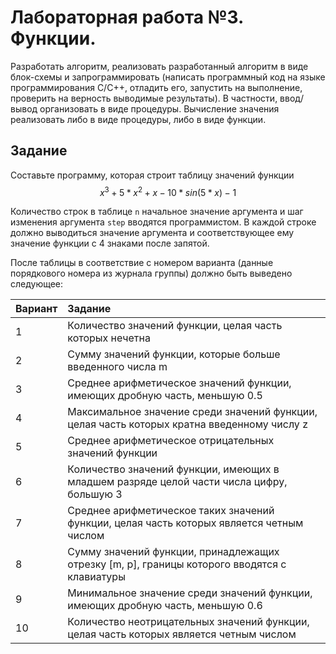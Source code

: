 # Лабораторная работа №3. Функции.

Разработать алгоритм, реализовать разработанный алгоритм в виде блок-схемы и запрограммировать (написать программный код на языке программирования С/С++, отладить его, запустить на выполнение, проверить на верность выводимые результаты). В частности, ввод/вывод организовать в виде процедуры. Вычисление значения реализовать либо в виде процедуры, либо в виде функции.

## Задание

Составьте программу, которая строит  таблицу значений  функции $$x^3+5*x^2+x-10*sin(5*x)-1$$

Количество строк в таблице `n` начальное значение аргумента и шаг изменения аргумента `step` вводятся программистом.  В каждой строке должно выво­диться значение аргумента и соответствующее ему значение функции с 4 знаками после запятой.

После таблицы в соответствие с номером варианта (данные порядкового номера из журнала группы) должно быть выведено следующее:

|Вариант|Задание|
|:---|:---|
|1|Количество значений функции, целая часть которых нечетна|
|2|Сумму значений функции, которые больше введенного числа m|
|3|Среднее арифметическое значений функции, имеющих дробную часть, меньшую 0.5|
|4|Максимальное значение среди значений функции,  целая часть которых кратна введенному числу z|
|5|Среднее арифметическое отрицательных значений функции|
|6|Количество значений функции,  имеющих в младшем разряде целой части числа цифру, большую 3|
|7|Среднее арифметическое таких значений функции, целая часть которых является четным числом|
|8|Сумму значений функции, принадлежащих отрезку  [m, p], границы кото­рого вводятся с клавиатуры|
|9|Минимальное значение среди значений функции,  имеющих дробную часть,  меньшую 0.6|
|10|Количество неотрицательных значений функции,  целая часть которых является четным числом|


